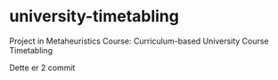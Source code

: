 university-timetabling
======================

Project in Metaheuristics Course: Curriculum-based University Course Timetabling

Dette er 2 commit